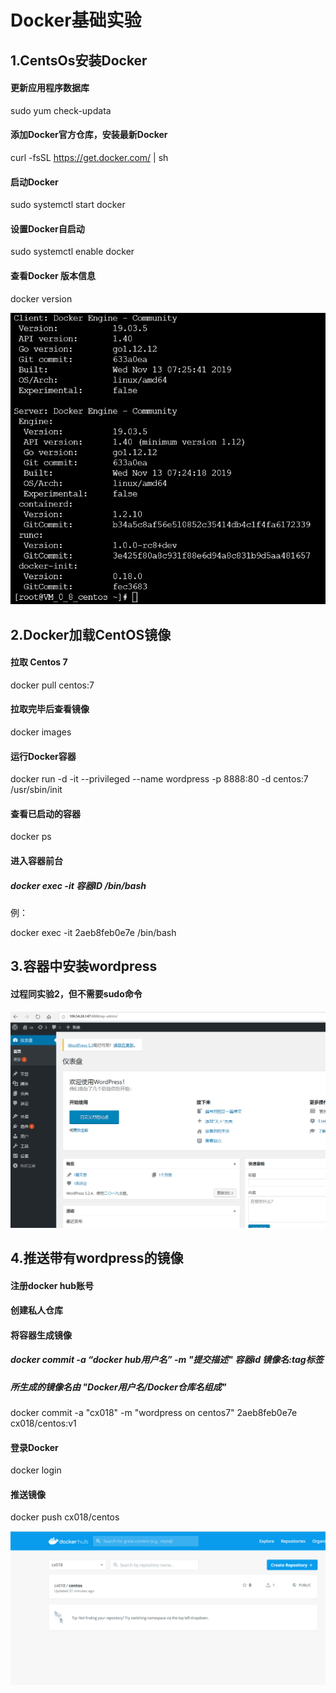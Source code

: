 # Docker基础实验

## 1.CentsOs安装Docker

#### 更新应用程序数据库

sudo yum check-updata

#### 添加Docker官方仓库，安装最新Docker

curl -fsSL https://get.docker.com/ | sh

#### 启动Docker

sudo systemctl start docker

#### 设置Docker自启动

sudo systemctl enable docker

#### 查看Docker 版本信息

docker version

![](./image/2.png)

## 2.Docker加载CentOS镜像

#### 拉取 Centos  7

docker pull centos:7

#### 拉取完毕后查看镜像

docker images

#### 运行Docker容器

docker run -d -it --privileged --name wordpress -p 8888:80 -d centos:7 /usr/sbin/init

#### 查看已启动的容器

docker ps

#### 进入容器前台

##### docker exec -it 容器ID /bin/bash

例：

docker exec -it 2aeb8feb0e7e /bin/bash



## 3.容器中安装wordpress

#### 过程同实验2，但不需要sudo命令

![](./image/3.png)

## 4.推送带有wordpress的镜像

#### 注册docker hub账号

#### 创建私人仓库

#### 将容器生成镜像

##### docker commit -a “docker hub用户名” -m "提交描述" 容器id  镜像名:tag标签

##### 所生成的镜像名由   "Docker用户名/Docker仓库名组成"

docker commit -a "cx018" -m "wordpress on centos7" 2aeb8feb0e7e cx018/centos:v1

#### 登录Docker

docker login

#### 推送镜像

docker push cx018/centos



![](./image/1.png)



